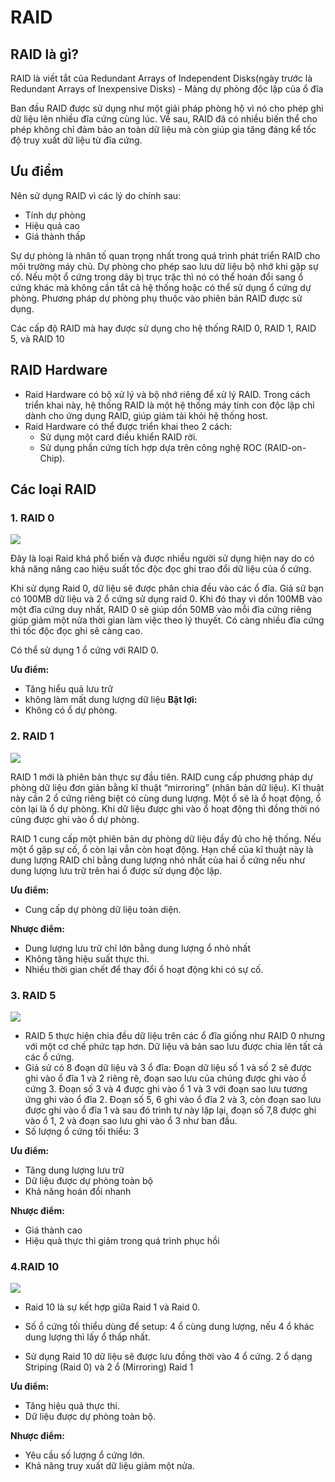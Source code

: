 # RAID 

## RAID là gì?

RAID là viết tắt của Redundant Arrays of Independent Disks(ngày trước là Redundant Arrays of Inexpensive Disks) - Mảng dự phòng độc lập của ổ đĩa

Ban đầu RAID được sử dụng như một giải pháp phòng hộ vì nó cho phép ghi dữ liệu lên nhiều đĩa cứng cùng lúc. Về sau, RAID đã có nhiều biến thể cho phép không chỉ đảm bảo an toàn dữ liệu mà còn giúp gia tăng đáng kể tốc độ truy xuất dữ liệu từ đĩa cứng.

## Ưu điểm 

 Nên sử dụng RAID vì các lý do chính sau:
 - Tính dự phòng
 - Hiệu quả cao
 - Giá thành thấp

Sự dự phòng là nhân tố quan trọng nhất trong quá trình phát triển RAID cho môi trường máy chủ. Dự phòng cho phép sao lưu dữ liệu bộ nhớ khi gặp sự cố. Nếu một ổ cứng trong dãy bị trục trặc thì nó có thể hoán đổi sang ổ cứng khác mà không cần tắt cả hệ thống hoặc có thể sử dụng ổ cứng dự phòng. Phương pháp dự phòng phụ thuộc vào phiên bản RAID được sử dụng.

Các cấp độ RAID mà hay được sử dụng cho hệ thống RAID 0, RAID 1, RAID 5, và RAID 10

## RAID Hardware

- Raid Hardware có bộ xử lý và bộ nhớ riêng để xử lý RAID. Trong cách triển khai này, hệ thống RAID là một hệ thống máy tính con độc lập chỉ dành cho ứng dụng RAID, giúp giảm tải khỏi hệ thống host.
- Raid Hardware có thể được triển khai theo 2 cách:
    - Sử dụng một card điều khiển RAID rời.
    - Sử dụng phần cứng tích hợp dựa trên công nghệ ROC (RAID-on-Chip).

## Các loại RAID

### 1. RAID 0

<img src=https://image.prntscr.com/image/C_aChXvaQQW6-zs3hL29tA.png>

Đây là loại Raid khá phổ biến và được nhiều người sử dụng hiện nay do có khả năng nâng cao hiệu suất tốc độc đọc ghi trao đổi dữ liệu của ổ cứng.

Khi sử dụng Raid 0, dữ liệu sẽ được phân chia đều vào các ổ đĩa. Giả sử bạn có 100MB dữ liệu và 2 ổ cứng sử dụng raid 0. Khi đó thay vì dồn 100MB vào một đĩa cứng duy nhất, RAID 0 sẽ giúp dồn 50MB vào mỗi đĩa cứng riêng giúp giảm một nửa thời gian làm việc theo lý thuyết. Có càng nhiều đĩa cứng thì tốc độc đọc ghi sẽ càng cao.

Có thể sử dụng 1 ổ cứng với RAID 0.

**Ưu điểm:**
- Tăng hiểu quả lưu trữ
- không làm mất dung lượng dữ liệu
**Bật lợi:**
- Không có ổ dự phòng.

### 2. RAID 1 

<img src=https://image.prntscr.com/image/GWXTYaRPTEm7i9pJC_2o3g.png>

RAID 1 mới là phiên bản thực sự đầu tiên. RAID cung cấp phương pháp dự phòng dữ liệu đơn giản bằng kĩ thuật “mirroring” (nhân bản dữ liệu). Kĩ thuật này cần 2 ổ cứng riêng biệt có cùng dung lượng. Một ổ sẽ là ổ hoạt động, ổ còn lại là ổ dự phòng. Khi dữ liệu được ghi vào ổ hoạt động thì đồng thời nó cũng được ghi vào ổ dự phòng.

RAID 1 cung cấp một phiên bản dự phòng dữ liệu đầy đủ cho hệ thống. Nếu một ổ gặp sự cố, ổ còn lại vẫn còn hoạt động. Hạn chế của kĩ thuật này là dung lượng RAID chỉ bằng dung lượng nhỏ nhất của hai ổ cứng nếu như dung lượng lưu trữ trên hai ổ được sử dụng độc lập.

**Ưu điểm:**
- Cung cấp dự phòng dữ liệu toàn diện.

**Nhược điểm:**
- Dung lượng lưu trữ chỉ lớn bằng dung lượng ổ nhỏ nhất
- Không tăng hiệu suất thực thi.
- Nhiều thời gian chết để thay đổi ổ hoạt động khi có sự cố.

### 3. RAID 5

<img src=https://image.prntscr.com/image/5iCWG1bnSmuyN31DsQcyqA.png>

- RAID 5 thực hiện chia đều dữ liệu trên các ổ đĩa giống như RAID 0 nhưng với một cơ chế phức tạp hơn. Dữ liệu và bản sao lưu được chia lên tất cả các ổ cứng.
- Giả sử có 8 đoạn dữ liệu và 3 ổ đĩa: Đoạn dữ liệu số 1 và số 2 sẽ được ghi vào ổ đĩa 1 và 2 riêng rẽ, đoạn sao lưu của chúng được ghi vào ổ cứng 3. Đoạn số 3 và 4 được ghi vào ổ 1 và 3 với đoạn sao lưu tương ứng ghi vào ổ đĩa 2. Đoạn số 5, 6 ghi vào ổ đĩa 2 và 3, còn đoạn sao lưu được ghi vào ổ đĩa 1 và sau đó trình tự này lặp lại, đoạn số 7,8 được ghi vào ổ 1, 2 và đoạn sao lưu ghi vào ổ 3 như ban đầu.
- Số lượng ổ cứng tối thiểu: 3

**Ưu điểm:**
- Tăng dung lượng lưu trữ
- Dữ liệu được dự phòng toàn bộ
- Khả năng hoán đổi nhanh

**Nhược điểm:**
- Giá thành cao 
- Hiệu quả thực thi giảm trong quá trình phục hồi

### 4.RAID 10

<img src=https://image.prntscr.com/image/6KS45nOATYS0ad8eCQiTTQ.png>

- Raid 10 là sự kết hợp giữa Raid 1 và Raid 0.

- Số ổ cứng tối thiểu dùng để setup: 4 ổ cùng dung lượng, nếu 4 ổ khác dung lượng thì lấy ổ thấp nhất.

- Sử dụng Raid 10 dữ liệu sẽ được lưu đồng thời vào 4 ổ cứng. 2 ổ dạng Striping (Raid 0) và 2 ổ (Mirroring) Raid 1

**Ưu điểm:**

- Tăng hiệu quả thực thi.
- Dữ liệu được dự phòng toàn bộ.

**Nhược điểm:**

- Yêu cầu số lượng ổ cứng lớn.
- Khả năng truy xuất dữ liệu giảm một nửa.